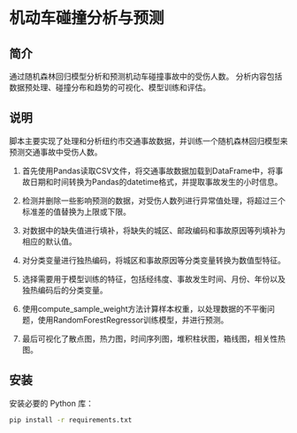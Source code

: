 # 机动车碰撞分析与预测

## 简介

通过随机森林回归模型分析和预测机动车碰撞事故中的受伤人数。
分析内容包括数据预处理、碰撞分布和趋势的可视化、模型训练和评估。

## 说明

脚本主要实现了处理和分析纽约市交通事故数据，并训练一个随机森林回归模型来预测交通事故中受伤人数。

1. 首先使用Pandas读取CSV文件，将交通事故数据加载到DataFrame中，将事故日期和时间转换为Pandas的datetime格式，并提取事故发生的小时信息。

2. 检测并删除一些影响预测的数据，对受伤人数列进行异常值处理，将超过三个标准差的值替换为上限或下限。

3. 对数据中的缺失值进行填补，将缺失的城区、邮政编码和事故原因等列填补为相应的默认值。

4. 对分类变量进行独热编码，将城区和事故原因等分类变量转换为数值型特征。

5. 选择需要用于模型训练的特征，包括经纬度、事故发生时间、月份、年份以及独热编码后的分类变量。

6. 使用compute_sample_weight方法计算样本权重，以处理数据的不平衡问题，使用RandomForestRegressor训练模型，并进行预测。

7. 最后可视化了散点图，热力图，时间序列图，堆积柱状图，箱线图，相关性热图。


## 安装

安装必要的 Python 库：
```bash
pip install -r requirements.txt
